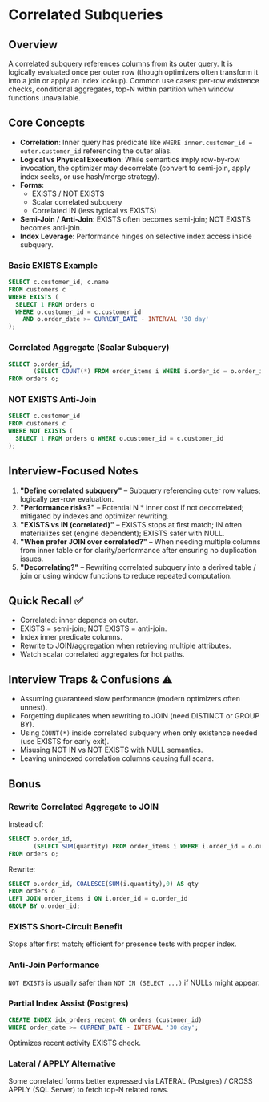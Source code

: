 # Correlated Subqueries

## Overview
A correlated subquery references columns from its outer query. It is logically evaluated once per outer row (though optimizers often transform it into a join or apply an index lookup). Common use cases: per-row existence checks, conditional aggregates, top-N within partition when window functions unavailable.

## Core Concepts
- **Correlation**: Inner query has predicate like `WHERE inner.customer_id = outer.customer_id` referencing the outer alias.
- **Logical vs Physical Execution**: While semantics imply row-by-row invocation, the optimizer may decorrelate (convert to semi-join, apply index seeks, or use hash/merge strategy).
- **Forms**:
  - EXISTS / NOT EXISTS
  - Scalar correlated subquery
  - Correlated IN (less typical vs EXISTS)
- **Semi-Join / Anti-Join**: EXISTS often becomes semi-join; NOT EXISTS becomes anti-join.
- **Index Leverage**: Performance hinges on selective index access inside subquery.

### Basic EXISTS Example
```sql
SELECT c.customer_id, c.name
FROM customers c
WHERE EXISTS (
  SELECT 1 FROM orders o
  WHERE o.customer_id = c.customer_id
    AND o.order_date >= CURRENT_DATE - INTERVAL '30 day'
);
```

### Correlated Aggregate (Scalar Subquery)
```sql
SELECT o.order_id,
       (SELECT COUNT(*) FROM order_items i WHERE i.order_id = o.order_id) AS item_count
FROM orders o;
```

### NOT EXISTS Anti-Join
```sql
SELECT c.customer_id
FROM customers c
WHERE NOT EXISTS (
  SELECT 1 FROM orders o WHERE o.customer_id = c.customer_id
);
```

## Interview-Focused Notes
1. **"Define correlated subquery"** – Subquery referencing outer row values; logically per-row evaluation.
2. **"Performance risks?"** – Potential N * inner cost if not decorrelated; mitigated by indexes and optimizer rewriting.
3. **"EXISTS vs IN (correlated)"** – EXISTS stops at first match; IN often materializes set (engine dependent); EXISTS safer with NULL.
4. **"When prefer JOIN over correlated?"** – When needing multiple columns from inner table or for clarity/performance after ensuring no duplication issues.
5. **"Decorrelating?"** – Rewriting correlated subquery into a derived table / join or using window functions to reduce repeated computation.

## Quick Recall ✅
- Correlated: inner depends on outer.
- EXISTS = semi-join; NOT EXISTS = anti-join.
- Index inner predicate columns.
- Rewrite to JOIN/aggregation when retrieving multiple attributes.
- Watch scalar correlated aggregates for hot paths.

## Interview Traps & Confusions ⚠️
- Assuming guaranteed slow performance (modern optimizers often unnest).
- Forgetting duplicates when rewriting to JOIN (need DISTINCT or GROUP BY).
- Using `COUNT(*)` inside correlated subquery when only existence needed (use EXISTS for early exit).
- Misusing NOT IN vs NOT EXISTS with NULL semantics.
- Leaving unindexed correlation columns causing full scans.

## Bonus
### Rewrite Correlated Aggregate to JOIN
Instead of:
```sql
SELECT o.order_id,
       (SELECT SUM(quantity) FROM order_items i WHERE i.order_id = o.order_id) AS qty
FROM orders o;
```
Rewrite:
```sql
SELECT o.order_id, COALESCE(SUM(i.quantity),0) AS qty
FROM orders o
LEFT JOIN order_items i ON i.order_id = o.order_id
GROUP BY o.order_id;
```

### EXISTS Short-Circuit Benefit
Stops after first match; efficient for presence tests with proper index.

### Anti-Join Performance
`NOT EXISTS` is usually safer than `NOT IN (SELECT ...)` if NULLs might appear.

### Partial Index Assist (Postgres)
```sql
CREATE INDEX idx_orders_recent ON orders (customer_id)
WHERE order_date >= CURRENT_DATE - INTERVAL '30 day';
```
Optimizes recent activity EXISTS check.

### Lateral / APPLY Alternative
Some correlated forms better expressed via LATERAL (Postgres) / CROSS APPLY (SQL Server) to fetch top-N related rows.
